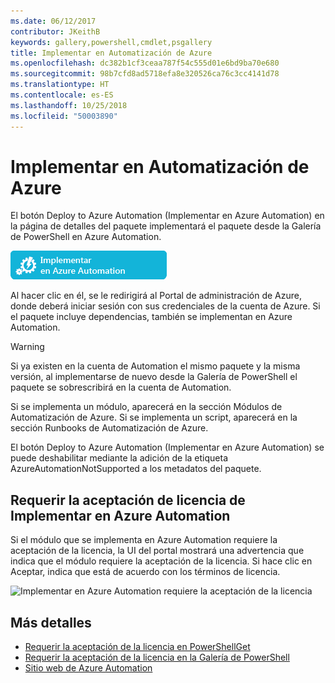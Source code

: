 ```yaml
---
ms.date: 06/12/2017
contributor: JKeithB
keywords: gallery,powershell,cmdlet,psgallery
title: Implementar en Automatización de Azure
ms.openlocfilehash: dc382b1cf3ceaa787f54c555d01e6bd9ba70e680
ms.sourcegitcommit: 98b7cfd8ad5718efa8e320526ca76c3cc4141d78
ms.translationtype: HT
ms.contentlocale: es-ES
ms.lasthandoff: 10/25/2018
ms.locfileid: "50003890"
---
```

# <a name="deploy-to-azure-automation"></a>Implementar en Automatización de Azure

El botón Deploy to Azure Automation (Implementar en Azure Automation) en la página de detalles del paquete implementará el paquete desde la Galería de PowerShell en Azure Automation.

![Botón Deploy to Azure Automation (Implementar en Automatización de Azure)](../../Images/DeployToAzureAutomationButton.png)

Al hacer clic en él, se le redirigirá al Portal de administración de Azure, donde deberá iniciar sesión con sus credenciales de la cuenta de Azure.
Si el paquete incluye dependencias, también se implementan en Azure Automation.

> [!WARNING]
> Si ya existen en la cuenta de Automation el mismo paquete y la misma versión, al implementarse de nuevo desde la Galería de PowerShell el paquete se sobrescribirá en la cuenta de Automation.

Si se implementa un módulo, aparecerá en la sección Módulos de Automatización de Azure.  Si se implementa un script, aparecerá en la sección Runbooks de Automatización de Azure.

El botón Deploy to Azure Automation (Implementar en Azure Automation) se puede deshabilitar mediante la adición de la etiqueta AzureAutomationNotSupported a los metadatos del paquete.

## <a name="require-license-acceptance-on-deploy-to-azure-automation"></a>Requerir la aceptación de licencia de Implementar en Azure Automation

Si el módulo que se implementa en Azure Automation requiere la aceptación de la licencia, la UI del portal mostrará una advertencia que indica que el módulo requiere la aceptación de la licencia. Si hace clic en Aceptar, indica que está de acuerdo con los términos de licencia.

![Implementar en Azure Automation requiere la aceptación de la licencia](../../Images/DeployToAzureAutomationRequireLicenseAcceptanceDisclaimer.png)

## <a name="more-details"></a>Más detalles

- [Requerir la aceptación de la licencia en PowerShellGet](../../concepts/module-license-acceptance.md)
- [Requerir la aceptación de la licencia en la Galería de PowerShell](packages-that-require-license-acceptance.md)
- [Sitio web de Azure Automation](http://azure.microsoft.com/services/automation/)
